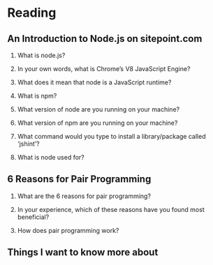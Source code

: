 # Reading

## An Introduction to Node.js on sitepoint.com

1. What is node.js?



2. In your own words, what is Chrome’s V8 JavaScript Engine?



3. What does it mean that node is a JavaScript runtime?


4. What is npm?



5. What version of node are you running on your machine?


6. What version of npm are you running on your machine?



7. What command would you type to install a library/package called ‘jshint’?


8. What is node used for?



## 6 Reasons for Pair Programming

1. What are the 6 reasons for pair programming?



2. In your experience, which of these reasons have you found most beneficial?



3. How does pair programming work?


## Things I want to know more about
